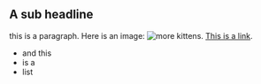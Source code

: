 ## A sub headline

this is a paragraph. 
Here is an image: 
![more kittens](http://placekitten.com/g/200/200). 
[This is a link](http://www.nyan.cat/).

- and this
- is a
- list
